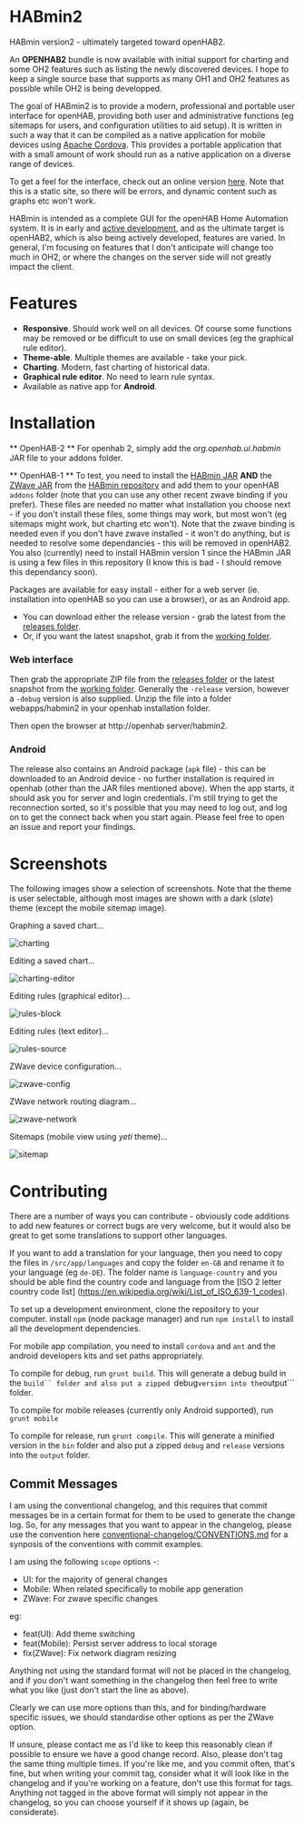 HABmin2
=======

HABmin version2 - ultimately targeted toward openHAB2.

An **OPENHAB2** bundle is now available with initial support for charting and some OH2 features such
as listing the newly discovered devices. I hope to keep a single source base that supports as many
OH1 and OH2 features as possible while OH2 is being developped.

The goal of HABmin2 is to provide a modern, professional and portable user interface for openHAB,
providing both user and administrative functions (eg sitemaps for users, and configuration utilities
to aid setup). It is written in such a way that it can be compiled as a native application for mobile
devices using [Apache Cordova](http://cordova.apache.org/). This provides a portable application that
with a small amount of work should run as a native application on a diverse range of devices.

To get a feel for the interface, check out an online version [here](http://cdjackson.github.io/HABmin2/#/home).
Note that this is a static site, so there will be errors, and dynamic content such as graphs etc won't work.

HABmin is intended as a complete GUI for the openHAB Home Automation system. It is in early and
[active development](https://github.com/cdjackson/HABmin2/blob/master/CHANGELOG.md), and as the
ultimate target is openHAB2, which is also being actively developed, features are varied.
In general, I'm focusing on features that I don't anticipate will change too much in OH2, or where
the changes on the server side will not greatly impact the client.


Features
========
* **Responsive**. Should work well on all devices. Of course some functions may be removed or be difficult to use on small devices (eg the graphical rule editor).
* **Theme-able**. Multiple themes are available - take your pick.
* **Charting**. Modern, fast charting of historical data.
* **Graphical rule editor**. No need to learn rule syntax.
* Available as native app for **Android**.

Installation
============

** OpenHAB-2 **
For openhab 2, simply add the _org.openhab.ui.habmin_ JAR file to your addons folder.

** OpenHAB-1 **
To test, you need to install the [HABmin JAR](https://github.com/cdjackson/HABmin/blob/master/addons/org.openhab.io.habmin-1.7.0-SNAPSHOT.jar?raw=true) **AND** the [ZWave JAR](https://github.com/cdjackson/HABmin/blob/master/addons/org.openhab.binding.zwave-1.7.0-SNAPSHOT.jar?raw=true) from the [HABmin repository](https://github.com/cdjackson/HABmin) and add them to your openHAB ```addons``` folder  (note that you can use any other recent zwave binding if you prefer). These files are needed no matter what installation you choose next - if you don't install these files, some things may work, but most won't (eg sitemaps might work, but charting etc won't). Note that the zwave binding is needed even if you don't have zwave installed - it won't do anything, but is needed to resolve some dependancies - this will be removed in openHAB2.  You also (currently) need to install HABmin version 1 since the HABmin JAR is using a few files in this repository (I know this is bad - I should remove this dependancy soon).

Packages are available for easy install - either for a web server (ie. installation into openHAB so you can use a browser), or as an Android app.

* You can download either the release version - grab the latest from the [releases folder](https://github.com/cdjackson/HABmin2/releases).
* Or, if you want the latest snapshot, grab it from the [working folder](https://github.com/cdjackson/HABmin2/tree/master/output).

### Web interface
Then grab the appropriate ZIP file from the [releases folder](https://github.com/cdjackson/HABmin2/releases) or the latest snapshot from the [working folder](https://github.com/cdjackson/HABmin2/tree/master/output). Generally the ```-release``` version, however a ```-debug``` version is also supplied.  Unzip the file into a folder webapps/habmin2 in your openhab installation folder.

Then open the browser at http://openhab server/habmin2.

### Android
The release also contains an Android package (```apk``` file) - this can be downloaded to an Android device - no further installation is required in openhab (other than the JAR files mentioned above). When the app starts, it should ask you for server and login credentials. I'm still trying to get the reconnection sorted, so it's possible that you may need to log out, and log on to get the connect back when you start again. Please feel free to open an issue and report your findings.

Screenshots
===========
The following images show a selection of screenshots. Note that the theme is user selectable, although most images are shown with a dark (*slate*) theme (except the mobile sitemap image).

Graphing a saved chart...

![charting](https://github.com/cdjackson/HABmin2/wiki/screenshots/charting-saved.png)


Editing a saved chart...

![charting-editor](https://github.com/cdjackson/HABmin2/wiki/screenshots/charting-edit.png)


Editing rules (graphical editor)...

![rules-block](https://github.com/cdjackson/HABmin2/wiki/screenshots/rules-blocks.png)


Editing rules (text editor)...

![rules-source](https://github.com/cdjackson/HABmin2/wiki/screenshots/rules-source.png)


ZWave device configuration...

![zwave-config](https://github.com/cdjackson/HABmin2/wiki/screenshots/zwave-config.png)


ZWave network routing diagram...

![zwave-network](https://github.com/cdjackson/HABmin2/wiki/screenshots/zwave-network.png)


Sitemaps (mobile view using *yeti* theme)...

![sitemap](https://github.com/cdjackson/HABmin2/wiki/screenshots/sitemap-mobile-yeti.png)




Contributing
============
There are a number of ways you can contribute - obviously code additions to add new features or correct bugs
are very welcome, but it would also be great to get some translations to support other languages.

If you want to add a translation for your language, then you need to copy the files in ```/src/app/languages```
and copy the folder ```en-GB``` and rename it to your language (eg ```de-DE```). The folder name is
```language-country``` and you should be able find the country code and language from the [ISO 2 letter country code list]
(https://en.wikipedia.org/wiki/List_of_ISO_639-1_codes).

To set up a development environment, clone the repository to your computer.
install ```npm``` (node package manager) and run ```npm install``` to install all the development dependencies.

For mobile app compilation, you need to install ```cordova``` and ```ant``` and the android developers kits and set paths appropriately.

To compile for debug, run ```grunt build```. This will generate a debug build in the ```build`` folder
and also put a zipped ```debug``` version into the ```output``` folder.

To compile for mobile releases (currently only Android supported), run ```grunt mobile```

To compile for release, run ```grunt compile```. This will generate a minified version in the ```bin``` folder
and also put a zipped ```debug``` and ```release``` versions into the ```output``` folder.

## Commit Messages
I am using the conventional changelog, and this requires that commit messages be in a certain format for them to be used to generate the change log.
So, for any messages that you want to appear in the changelog, please use the convention here [conventional-changelog/CONVENTIONS.md](https://github.com/ajoslin/conventional-changelog/blob/master/CONVENTIONS.md) for a synposis of the conventions with commit examples.

I am using the following ```scope``` options -:
* UI: for the majority of general changes
* Mobile: When related specifically to mobile app generation
* ZWave: For zwave specific changes

eg:
* feat(UI): Add theme switching
* feat(Mobile): Persist server address to local storage
* fix(ZWave): Fix network diagram resizing

Anything not using the standard format will not be placed in the changelog, and if you don't want something in the changelog
then feel free to write what you like (just don't start the line as above).

Clearly we can use more options than this, and for binding/hardware specific issues, we should standardise other options as per the
ZWave option.

If unsure, please contact me as I'd like to keep this reasonably clean if possible to ensure we have a good change record.
Also, please don't tag the same thing multiple times. If you're like me, and you commit often, that's fine, but when writing
your commit tag, consider what it will look like in the changelog and if you're working on a feature, don't use this format
for tags. Anything not tagged in the above format will simply not appear in the changelog, so you can choose yourself if it
shows up (again, be considerate).

